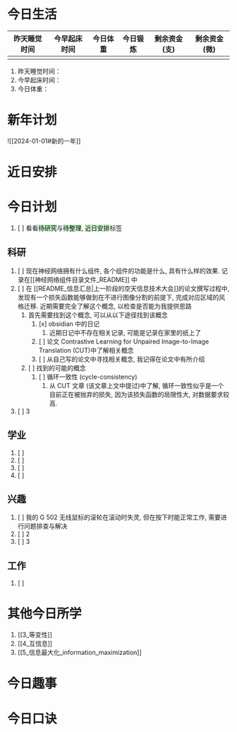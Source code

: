 # 今日生活

| 昨天睡觉时间 | 今早起床时间 | 今日体重 | 今日锻炼 | 剩余资金(支) | 剩余资金(微) |
| ------ | ------ | ---- | ---- | ------- | ------- |
|        |        |      |      |         |         |

1. 昨天睡觉时间：
2. 今早起床时间：
3. 今日体重：

# 新年计划

![[2024-01-01#新的一年]]

# 近日安排

# 今日计划

1. [ ] 看看<mark style="background: #BBFABBA6;">待研究</mark>与<mark style="background: #BBFABBA6;">待整理</mark>,  <mark style="background: #BBFABBA6;">近日安排</mark>标签

## 科研

1. [ ] 现在神经网络拥有什么组件, 各个组件的功能是什么, 具有什么样的效果. 记录在[[神经网络组件目录文件_README]] 中
2. [ ] 在 [[README_信息汇总|上一阶段的空天信息技术大会]]的论文撰写过程中, 发现有一个损失函数能够做到在不进行图像分割的前提下, 完成对应区域的风格迁移. 近期需要完全了解这个概念, 以检查是否能为我提供思路
	1. 首先需要找到这个概念, 可以从以下途径找到该概念
		1. [x] obsidian 中的日记
			1. 近期日记中不存在相关记录, 可能是记录在家里的纸上了
		2. [ ] 论文 Contrastive Learning for Unpaired Image-to-Image Translation (CUT)中了解相关概念
		3. [ ] 从自己写的论文中寻找相关概念, 我记得在论文中有所介绍
	2. [ ] 找到的可能的概念
		1. [ ] 循环一致性 (cycle-consistency)
			1. 从 CUT 文章 (该文章上文中提过)中了解, 循环一致性似乎是一个目前正在被抛弃的损失, 因为该损失函数的局限性大, 对数据要求较高.
3. [ ] 3 

## 学业

1. [ ] 
2. [ ] 
3. [ ] 
4. [ ] 

## 兴趣

1. [ ] 我的 G 502 无线鼠标的滚轮在滚动时失灵, 但在按下时能正常工作, 需要进行问题排查与解决
2. [ ] 2
3. [ ] 3 

## 工作

1. [ ] 

# 其他今日所学

1. [[3_等变性]]
2. [[4_互信息]]
3. [[5_信息最大化_information_maximization]]

# 今日趣事



# 今日口诀


